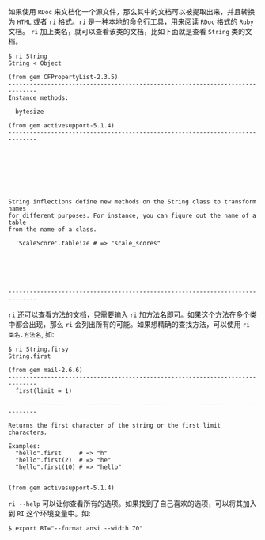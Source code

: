 如果使用 `RDoc` 来文档化一个源文件，那么其中的文档可以被提取出来，并且转换为 `HTML` 或者 `ri` 格式。`ri` 是一种本地的命令行工具，用来阅读 `RDoc` 格式的 `Ruby` 文档。 `ri` 加上类名，就可以查看该类的文档，比如下面就是查看 `String` 类的文档。
```shell
$ ri String
String < Object

(from gem CFPropertyList-2.3.5)
------------------------------------------------------------------------------
Instance methods:

  bytesize

(from gem activesupport-5.1.4)
------------------------------------------------------------------------------








String inflections define new methods on the String class to transform names
for different purposes. For instance, you can figure out the name of a table
from the name of a class.

  'ScaleScore'.tableize # => "scale_scores"






------------------------------------------------------------------------------
```
`ri` 还可以查看方法的文档，只需要输入 `ri` 加方法名即可。如果这个方法在多个类中都会出现，那么 `ri` 会列出所有的可能。如果想精确的查找方法，可以使用 `ri 类名.方法名`, 如:
```shell
$ ri String.firsy
String.first

(from gem mail-2.6.6)
------------------------------------------------------------------------------
  first(limit = 1)

------------------------------------------------------------------------------

Returns the first character of the string or the first limit
characters.

Examples:
  "hello".first     # => "h"
  "hello".first(2)  # => "he"
  "hello".first(10) # => "hello"


(from gem activesupport-5.1.4)
```
`ri --help` 可以让你查看所有的选项。如果找到了自己喜欢的选项，可以将其加入到 `RI` 这个环境变量中。如:
```shell
$ export RI="--format ansi --width 70"
```